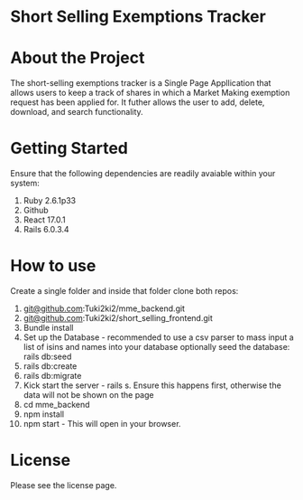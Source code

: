 # Short Selling Exemptions Tracker 

# About the Project 
The short-selling exemptions tracker is a Single Page Appllication that allows users to keep a track of shares in which a Market Making exemption request has been applied for. It futher allows the user to add, delete, download, and search functionality. 


# Getting Started 
Ensure that the following dependencies are readily avaiable within your system: 
1. Ruby 2.6.1p33 
2. Github 
3. React 17.0.1 
4. Rails 6.0.3.4 

# How to use
Create a single folder and inside that folder clone both repos:
1. git@github.com:Tuki2ki2/mme_backend.git 
2. git@github.com:Tuki2ki2/short_selling_frontend.git 
3. Bundle install
4. Set up the Database - recommended to use a csv parser to mass input a list of isins and names into your database
optionally seed the database: rails db:seed
5. rails db:create
6. rails db:migrate
7. Kick start the server - rails s. Ensure this happens first, otherwise the data will not be shown on the page
8. cd mme_backend
9. npm install 
10. npm start - This will open in your browser. 


# License 
Please see the license page. 


